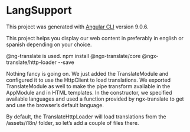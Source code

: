 # LangSupport

This project was generated with [Angular CLI](https://github.com/angular/angular-cli) version 9.0.6.

This project helps you display our web content in preferably in english or spanish depending on your choice.

@ng-translate is used.
npm install @ngx-translate/core @ngx-translate/http-loader --save

Nothing fancy is going on. We just added the  TranslateModule and configured it to use the HttpClient to load translations. We exported TranslateModule as well to make the pipe transform available in the AppModule and in HTML templates. In the constructor, we specified available languages and used a function provided by ngx-translate to get and use the browser’s default language.

By default, the TranslateHttpLoader will load translations from the /assets/i18n/ folder, so let’s add a couple of files there.




